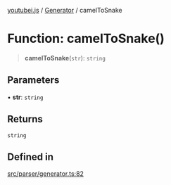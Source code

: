 [youtubei.js](../../../README.md) / [Generator](../README.md) / camelToSnake

# Function: camelToSnake()

> **camelToSnake**(`str`): `string`

## Parameters

• **str**: `string`

## Returns

`string`

## Defined in

[src/parser/generator.ts:82](https://github.com/LuanRT/YouTube.js/blob/4729016fb98e7045ee4043857be7eef780c01e35/src/parser/generator.ts#L82)
